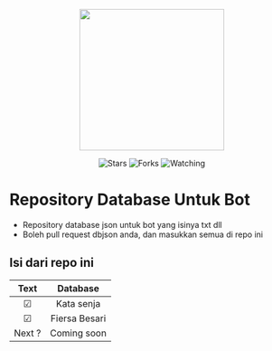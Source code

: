 <p align="center">
<img src="https://encrypted-tbn0.gstatic.com/images?q=tbn:ANd9GcTQhMsympdea_xh647QQ2rMTyX-SU51q_m9Kw&usqp=CAU" width="256" height="250"/>
</p>
<p align="center">
<img title="Stars" src="https://img.shields.io/github/stars/progsysdriver/dbot?label=Stars&color=magenta&style=flat-square">
<img title="Forks" src="https://img.shields.io/github/forks/progsysdriver/dbot?label=Forks&color=brickred&style=flat-square">
<img title="Watching" src="https://img.shields.io/github/watchers/progsysdriver/dbot?label=Watchers&color=red&style=flat-square">
</p>


# Repository Database Untuk Bot

- Repository database json untuk bot yang isinya txt dll
- Boleh pull request dbjson anda, dan masukkan semua di repo ini

## Isi dari repo ini

| Text          |   Database     |
| :-----------: | :--------------------------------: |
|       ☑      | Kata senja     | 
|       ☑      | Fiersa Besari  |
|     Next ?    | Coming soon    |
